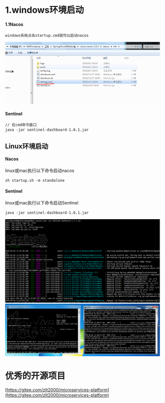 # 1.windows环境启动

#### 1.1Nacos

```
windows系统点击startup.cmd就可以启动nacos
```

![img](/static/image/微信截图_20200402164441.png)

#### Sentinel

```
// 在cmd命令窗口
java -jar sentinel-dashboard-1.6.1.jar
```

## Linux环境启动

#### Nacos

linux或mac执行以下命令启动nacos

```
sh startup.sh -m standalone
```

#### Sentinel

linux或mac执行以下命令启动Sentinel

```
java -jar sentinel-dashboard-1.6.1.jar
```

![img](/static/image/微信截图_20200402112417.png)  
![img](/static/image/微信截图_20200402164147.png)

# 优秀的开源项目

[https://gitee.com/zlt2000/microservices-platform](https://gitee.com/zlt2000/microservices-platform)

